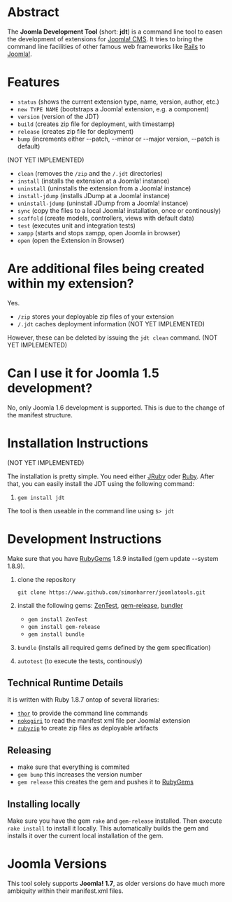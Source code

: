 # Abstract
The **Joomla Development Tool** (short: **jdt**) is a command line tool to easen the development of extensions for [Joomla! CMS](http://www.joomla.org/). It tries to bring the command line facilities of other famous web frameworks like [Rails](http://rubyonrails.org/) to [Joomla!](http://www.joomla.org/).

# Features

- `status` (shows the current extension type, name, version, author, etc.)
- `new TYPE NAME` (bootstraps a Joomla! extension, e.g. a component)
- `version`  (version of the JDT)
- `build` (creates zip file for deployment, with timestamp)
- `release` (creates zip file for deployment)
- `bump` (increments either --patch, --minor or --major version, --patch is default)

(NOT YET IMPLEMENTED)
- `clean` (removes the `/zip` and the `/.jdt` directories)
- `install` (installs the extension at a Joomla! instance)
- `uninstall` (uninstalls the extension from a Joomla! instance)
- `install-jdump` (installs JDump at a Joomla! instance)
- `uninstall-jdump` (uninstall JDump from a Joomla! instance)
- `sync` (copy the files to a local Joomla! installation, once or continously)
- `scaffold` (create models, controllers, views with default data)
- `test` (executes unit and integration tests)
- `xampp` (starts and stops xampp, open Joomla in browser)
- `open` (open the Extension in Browser)

# Are additional files being created within my extension?

Yes.

* `/zip` stores your deployable zip files of your extension
* `/.jdt` caches deployment information (NOT YET IMPLEMENTED)

However, these can be deleted by issuing the `jdt clean` command. (NOT YET IMPLEMENTED)

# Can I use it for Joomla 1.5 development?
No, only Joomla 1.6 development is supported. This is due to the change of the manifest structure.   

# Installation Instructions

(NOT YET IMPLEMENTED)

The installation is pretty simple. You need either [JRuby](http://www.jruby.org) oder [Ruby](http://www.ruby-lang.org). After that, you can easily install the JDT using the following command:

1. `gem install jdt`

The tool is then useable in the command line using `$> jdt`

# Development Instructions

Make sure that you have [RubyGems](https://rubygems.org/) 1.8.9 installed (gem update --system 1.8.9).

1. clone the repository

    `git clone https://www.github.com/simonharrer/joomlatools.git`

2. install the following gems: [ZenTest](https://github.com/seattlerb/zentest), [gem-release](https://github.com/svenfuchs/gem-release), [bundler](http://gembundler.com/)

    * `gem install ZenTest`
    * `gem install gem-release`
    * `gem install bundle`

3. `bundle` (installs all required gems defined by the gem specification)
4. `autotest` (to execute the tests, continously)

## Technical Runtime Details

It is written with Ruby 1.8.7 ontop of several libraries:

* [`thor`](https://github.com/wycats/thor) to provide the command line commands
* [`nokogiri`](http://nokogiri.org/) to read the manifest xml file per Joomla! extension
* [`rubyzip`](http://rubyzip.sourceforge.net/) to create zip files as deployable artifacts

## Releasing

* make sure that everything is commited
* `gem bump` this increases the version number
* `gem release` this creates the gem and pushes it to [RubyGems](https://rubygems.org/)

## Installing locally

Make sure you have the gem `rake` and `gem-release` installed. Then execute `rake install` to install it locally. This automatically builds the gem and installs it over the current local installation of the gem.

# Joomla Versions
This tool solely supports **Joomla! 1.7**, as older versions do have much more ambiquity within their manifest.xml files.